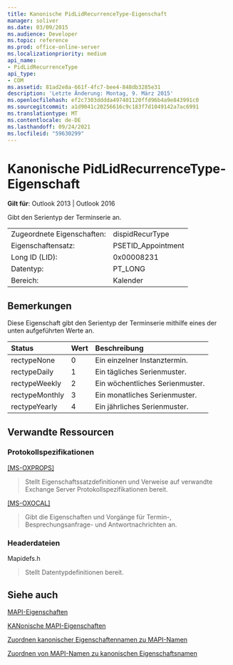```yaml
---
title: Kanonische PidLidRecurrenceType-Eigenschaft
manager: soliver
ms.date: 03/09/2015
ms.audience: Developer
ms.topic: reference
ms.prod: office-online-server
ms.localizationpriority: medium
api_name:
- PidLidRecurrenceType
api_type:
- COM
ms.assetid: 81ad2e8a-661f-4fc7-bee4-848db3285e31
description: 'Letzte Änderung: Montag, 9. März 2015'
ms.openlocfilehash: ef2c7303dddda497401120ffd96b4a9e843991c0
ms.sourcegitcommit: a1d9041c20256616c9c183f7d1049142a7ac6991
ms.translationtype: MT
ms.contentlocale: de-DE
ms.lasthandoff: 09/24/2021
ms.locfileid: "59630299"
---
```

# <a name="pidlidrecurrencetype-canonical-property"></a>Kanonische PidLidRecurrenceType-Eigenschaft

  
  
**Gilt für**: Outlook 2013 | Outlook 2016 
  
Gibt den Serientyp der Terminserie an.
  
|||
|:-----|:-----|
|Zugeordnete Eigenschaften:  <br/> |dispidRecurType  <br/> |
|Eigenschaftensatz:  <br/> |PSETID_Appointment  <br/> |
|Long ID (LID):  <br/> |0x00008231  <br/> |
|Datentyp:  <br/> |PT_LONG  <br/> |
|Bereich:  <br/> |Kalender  <br/> |
   
## <a name="remarks"></a>Bemerkungen

Diese Eigenschaft gibt den Serientyp der Terminserie mithilfe eines der unten aufgeführten Werte an.
  
|**Status**|**Wert**|**Beschreibung**|
|:-----|:-----|:-----|
|rectypeNone  <br/> |0  <br/> |Ein einzelner Instanztermin.  <br/> |
|rectypeDaily  <br/> |1  <br/> |Ein tägliches Serienmuster.  <br/> |
|rectypeWeekly  <br/> |2  <br/> |Ein wöchentliches Serienmuster.  <br/> |
|rectypeMonthly  <br/> |3  <br/> |Ein monatliches Serienmuster.  <br/> |
|rectypeYearly  <br/> |4   <br/> |Ein jährliches Serienmuster.  <br/> |
   
## <a name="related-resources"></a>Verwandte Ressourcen

### <a name="protocol-specifications"></a>Protokollspezifikationen

[[MS-OXPROPS]](https://msdn.microsoft.com/library/f6ab1613-aefe-447d-a49c-18217230b148%28Office.15%29.aspx)
  
> Stellt Eigenschaftssatzdefinitionen und Verweise auf verwandte Exchange Server Protokollspezifikationen bereit.
    
[[MS-OXOCAL]](https://msdn.microsoft.com/library/09861fde-c8e4-4028-9346-e7c214cfdba1%28Office.15%29.aspx)
  
> Gibt die Eigenschaften und Vorgänge für Termin-, Besprechungsanfrage- und Antwortnachrichten an.
    
### <a name="header-files"></a>Headerdateien

Mapidefs.h
  
> Stellt Datentypdefinitionen bereit.
    
## <a name="see-also"></a>Siehe auch



[MAPI-Eigenschaften](mapi-properties.md)
  
[KANonische MAPI-Eigenschaften](mapi-canonical-properties.md)
  
[Zuordnen kanonischer Eigenschaftennamen zu MAPI-Namen](mapping-canonical-property-names-to-mapi-names.md)
  
[Zuordnen von MAPI-Namen zu kanonischen Eigenschaftsnamen](mapping-mapi-names-to-canonical-property-names.md)

